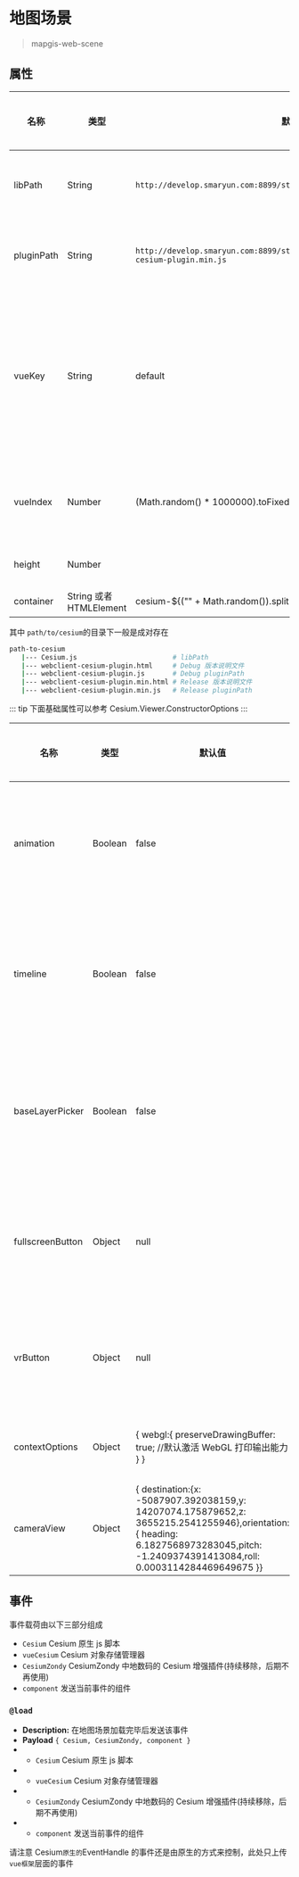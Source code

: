 # 地图场景

> mapgis-web-scene

## 属性

| 名称       | 类型                    | 默认值                                                                                       | 描述                                                                                                                                                                                                                          | 是否监听 |
| ---------- | ----------------------- | -------------------------------------------------------------------------------------------- | ----------------------------------------------------------------------------------------------------------------------------------------------------------------------------------------------------------------------------- | -------- |
| libPath    | String                  | `http://develop.smaryun.com:8899/static/libs/cdn/cesium/Cesium.js`                           | cesium 原生 js 实现. 一般是指定为用户代码 public 的`path/to/cesium`的路径。                                                                                                                                                   | 否       |
| pluginPath | String                  | `http://develop.smaryun.com:8899/static/libs/cdn/zondyclient/webclient-cesium-plugin.min.js` | cesium 中地插件增强实现， 一般是指定为用户代码 public 的`path/to/cesium`的路径。                                                                                                                                              | 否       |
| vueKey     | String                  | default                                                                                      | mapgis-web-scene 组件的 ID，当使用多个 mapgis-web-scene 组件时，需要指定该值，来唯一标识 mapgis-web-scene 组件 <br/> 同时 mapgis-web-scene 插槽中的组件也需要传入相同的 vueKey，让组件知道应该作用于哪一个 mapgis-web-scene。 | 否       |
| vueIndex   | Number                  | (Math.random() \* 1000000).toFixed(0)                                                        | 当 该 key 的主要作用是用来记录 Cesium 的 Source,primitive,entity 的内存中的引用数组的下标，从而避免 vue 对 cesium 的内存劫持                                                                                                  | 否       |
| height     | Number                  |                                                                                              | 解决分屏时，cesium 无限拉长的问题，要给一个固定高度                                                                                                                                                                           | 是       |
| container  | String 或者 HTMLElement | cesium-${("" + Math.random()).split(".")[1]}                                                 | Cesium-viewer 绑定的 Dom 元素对象                                                                                                                                                                                             | 否       |

其中 `path/to/cesium`的目录下一般是成对存在

```sh
path-to-cesium
   |--- Cesium.js                        # libPath
   |--- webclient-cesium-plugin.html     # Debug 版本说明文件
   |--- webclient-cesium-plugin.js       # Debug pluginPath
   |--- webclient-cesium-plugin.min.html # Release 版本说明文件
   |--- webclient-cesium-plugin.min.js   # Release pluginPath
```

<!-- ### `keyEventEnable`

- **Type**: `Boolean`
- **非侦听属性** 非 watch 属性
- **Default:** `true`
- **Description:** Cesium 键盘事件是否激活，激活后可以使用 W\A\S\D 控制相机的方向和远近 -->

[comment]: <> (### `viewerMode`)

[comment]: <> (- **Type**: `String`)

[comment]: <> (- **非侦听属性** 非 watch 属性)

[comment]: <> (- **Default:** `3D`)

[comment]: <> (- - **Description:** 初始视图模式默认为三维球视图 '2D'表示二维视图 'COLUMBUS_VIEW' 表示三维平面视图)

[comment]: <> (### `showInfo`)

[comment]: <> (- **Type**: `Boolean`)

[comment]: <> (- **非侦听属性** 非 watch 属性)

[comment]: <> (- **Default:** `false`)

[comment]: <> (- - **Description:** 是否显示默认的属性信息框)

::: tip
下面基础属性可以参考 Cesium.Viewer.ConstructorOptions
:::

| 名称             | 类型    | 默认值                                                                                                                                                                                | 描述                 | 是否监听 |
| ---------------- | ------- | ------------------------------------------------------------------------------------------------------------------------------------------------------------------------------------- | -------------------- | -------- |
| animation        | Boolean | false                                                                                                                                                                                 | 默认动画控件不显示   | 否       |
| timeline         | Boolean | false                                                                                                                                                                                 | 默认时间轴控制不显示 | 否       |
| baseLayerPicker  | Boolean | false                                                                                                                                                                                 | 默认图层选择器不实现 | 否       |
| fullscreenButton | Object  | null                                                                                                                                                                                  | 默认全屏控件不显示   | 否       |
| vrButton         | Object  | null                                                                                                                                                                                  | 默认 VR 控件不显示   | 否       |
| contextOptions   | Object  | { webgl:{ preserveDrawingBuffer: true; //默认激活 WebGL 打印输出能力 } }                                                                                                              | 上下文环境           | 否       |
| cameraView       | Object  | { destination:{x: -5087907.392038159,y: 14207074.175879652,z: 3655215.2541255946},orientation:{ heading: 6.1827568973283045,pitch: -1.2409374391413084,roll: 0.0003114284469649675 }} | 默认视图位置         | 否       |

## 事件

事件载荷由以下三部分组成

- `Cesium` Cesium 原生 js 脚本
- `vueCesium` Cesium 对象存储管理器
- `CesiumZondy` CesiumZondy 中地数码的 Cesium 增强插件(持续移除，后期不再使用)
- `component` 发送当前事件的组件

### `@load`

- **Description:** 在地图场景加载完毕后发送该事件
- **Payload** `{ Cesium, CesiumZondy, component }`
- - `Cesium` Cesium 原生 js 脚本
- - `vueCesium` Cesium 对象存储管理器
- - `CesiumZondy` CesiumZondy 中地数码的 Cesium 增强插件(持续移除，后期不再使用)
- - `component` 发送当前事件的组件

请注意 Cesium`原生的`EventHandle 的事件还是由原生的方式来控制，此处只上传`vue框架`层面的事件
